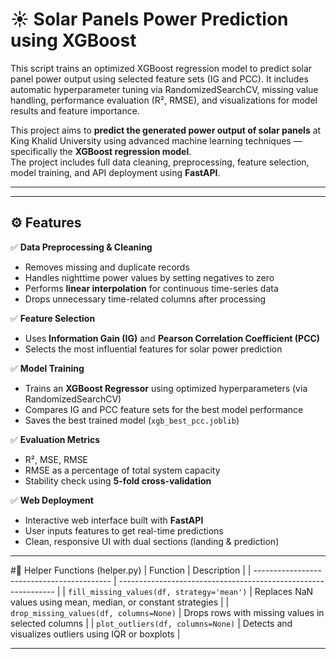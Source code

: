 # ☀️ Solar Panels Power Prediction using XGBoost
This script trains an optimized XGBoost regression model to predict solar panel power output using selected feature sets (IG and PCC). It includes automatic hyperparameter tuning via RandomizedSearchCV, missing value handling, performance evaluation (R², RMSE), and visualizations for model results and feature importance.  

This project aims to **predict the generated power output of solar panels** at King Khalid University using advanced machine learning techniques — specifically the **XGBoost regression model**.  
The project includes full data cleaning, preprocessing, feature selection, model training, and API deployment using **FastAPI**.

---


---

## ⚙️ Features

✅ **Data Preprocessing & Cleaning**
- Removes missing and duplicate records  
- Handles nighttime power values by setting negatives to zero  
- Performs **linear interpolation** for continuous time-series data  
- Drops unnecessary time-related columns after processing  

✅ **Feature Selection**
- Uses **Information Gain (IG)** and **Pearson Correlation Coefficient (PCC)**  
- Selects the most influential features for solar power prediction  

✅ **Model Training**
- Trains an **XGBoost Regressor** using optimized hyperparameters (via RandomizedSearchCV)
- Compares IG and PCC feature sets for the best model performance  
- Saves the best trained model (`xgb_best_pcc.joblib`)  

✅ **Evaluation Metrics**
- R², MSE, RMSE  
- RMSE as a percentage of total system capacity  
- Stability check using **5-fold cross-validation**  

✅ **Web Deployment**
- Interactive web interface built with **FastAPI**
- User inputs features to get real-time predictions  
- Clean, responsive UI with dual sections (landing & prediction)  

---
#🧩 Helper Functions (helper.py)
| Function                                   | Description                                                    |
| ------------------------------------------ | -------------------------------------------------------------- |
| `fill_missing_values(df, strategy='mean')` | Replaces NaN values using mean, median, or constant strategies |
| `drop_missing_values(df, columns=None)`    | Drops rows with missing values in selected columns             |
| `plot_outliers(df, columns=None)`          | Detects and visualizes outliers using IQR or boxplots          |


---
